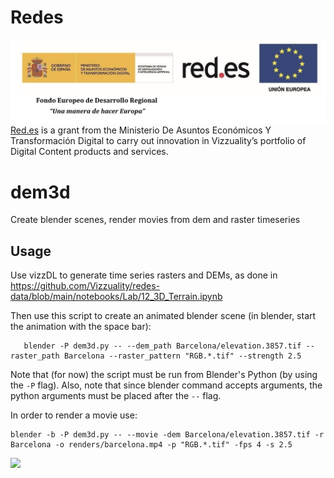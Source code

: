 Redes
==============================

![](./assets/redes.png)
[Red.es](https://www.red.es/es) is a grant from the Ministerio De Asuntos Económicos Y Transformación Digital to carry out innovation in Vizzuality’s portfolio of Digital Content products and services.

# dem3d

Create blender scenes, render movies from dem and raster timeseries

## Usage

Use vizzDL to generate time series rasters and DEMs, as done in <https://github.com/Vizzuality/redes-data/blob/main/notebooks/Lab/12_3D_Terrain.ipynb>

Then use this script to create an animated blender scene (in blender, start the animation with the space bar):

```shell
   blender -P dem3d.py -- --dem_path Barcelona/elevation.3857.tif --raster_path Barcelona --raster_pattern "RGB.*.tif" --strength 2.5
```

Note that (for now) the script must be run from Blender's Python (by using the `-P` flag). Also, note that since blender command accepts arguments, the python arguments must be placed after the `--` flag.

In order to render a movie use:

```shell
blender -b -P dem3d.py -- --movie -dem Barcelona/elevation.3857.tif -r Barcelona -o renders/barcelona.mp4 -p "RGB.*.tif" -fps 4 -s 2.5
```

![](https://github.com/vizzTools/dem3d/blob/master/docs/dem3d_example.gif)
